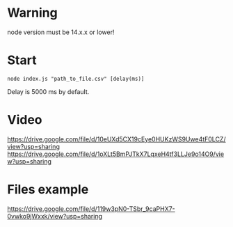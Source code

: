 # Warning
node version must be 14.x.x or lower!

# Start
`node index.js "path_to_file.csv" [delay(ms)]`

Delay is 5000 ms by default.

# Video
https://drive.google.com/file/d/10eUXd5CX19cEye0HUKzWS9Uwe4tF0LCZ/view?usp=sharing
https://drive.google.com/file/d/1oXLt5BmPJTkX7LqxeH4tf3LLJe9o14O9/view?usp=sharing


# Files example
https://drive.google.com/file/d/119w3pN0-TSbr_9caPHX7-0vwko9jWxxk/view?usp=sharing
